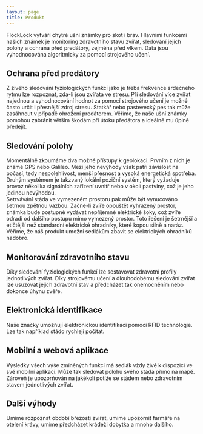 ```yaml
---
layout: page
title: Produkt
---
```

FlockLock vytváří chytré ušní známky pro skot i brav. Hlavními funkcemi našich známek je monitoring zdravotního stavu zvířat, sledování jejich polohy a ochrana před predátory, zejména před vlkem. Data jsou vyhodnocována algoritmicky za pomocí strojového učení.
## Ochrana před predátory
Z živého sledování fyziologických funkcí jako je třeba frekvence srdečného rytmu lze rozpoznat, zda-li jsou zvířata ve stresu. Při sledování více zvířat najednou a vyhodnocování hodnot za pomocí strojového učení je možné často určit i přesnější zdroj stresu. Statkář nebo pastevecký pes tak může zasáhnout v případě ohrožení predátorem. Věříme, že naše ušní známky pomohou zabránit větším škodám při útoku předátora a ideálně mu úplně předejít.
## Sledování polohy
Momentálně zkoumáme dva možné přístupy k geolokaci. Prvním z nich je známé GPS nebo Galileo. Mezi jeho nevýhody však patří závislost na počasí, tedy nespolehlivost, menší přesnost a vysoká energetická spotřeba.\
Druhým systémem je takzvaný lokální poziční systém, který vyžaduje provoz několika signálních zařízení uvnitř nebo v okolí pastviny, což je jeho jedinou nevýhodou.\
Setrvávání stáda ve vymezeném prostoru pak může být vynucováno šetrnou zpětnou vazbou. Začne-li zvíře opouštět vyhrazený prostor, známka bude postupně vydávat nepříjemné elektrické šoky, což zvíře odradí od dalšího postupu mimo vymezený prostor. Toto řešení je šetrnější a etičtější než standardní elektrické ohradníky, které kopou silně a naráz. Věříme, že náš produkt umožní sedlákům zbavit se elektrických ohradníků nadobro.
## Monitorování zdravotního stavu
Díky sledování fyziologických funkcí lze sestavovat zdravotní profily jednotlivých zvířat. Díky strojovému učení a dlouhodobému sledování zvířat lze usuzovat jejich zdravotní stav a předcházet tak onemocněním nebo dokonce úhynu zvěře.
## Elektronická identifikace
Naše značky umožňují elektronickou identifikaci pomocí RFID technologie. Lze tak například stádo rychleji počítat.
## Mobilní a webová aplikace
Výsledky všech výše zmíněných funkcí má sedlák vždy živě k dispozici ve své mobilní aplikaci. Může tak sledovat polohu svého stáda přímo na mapě. Zároveň je upozorňován na jakékoli potíže se stádem nebo zdravotním stavem jednotlivých zvířat.
## Další výhody
Umíme rozpoznat období březosti zvířat, umíme upozornit farmáře na otelení krávy, umíme předcházet krádeži dobytka a mnoho dalšího.
